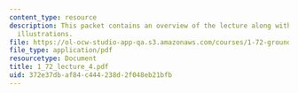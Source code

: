 ```yaml
---
content_type: resource
description: This packet contains an overview of the lecture along with diagrams and
  illustrations.
file: https://ol-ocw-studio-app-qa.s3.amazonaws.com/courses/1-72-groundwater-hydrology-fall-2005/372e37dbaf84c444238d2f048eb21bfb_1_72_lecture_4.pdf
file_type: application/pdf
resourcetype: Document
title: 1_72_lecture_4.pdf
uid: 372e37db-af84-c444-238d-2f048eb21bfb
---
```

